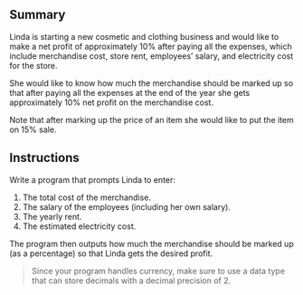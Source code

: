 ## Summary
Linda is starting a new cosmetic and clothing business and would like to make a net profit of approximately 10% after paying all the expenses, which include merchandise cost, store rent, employees’ salary, and electricity cost for the store. 

She would like to know how much the merchandise should be marked up so that after paying all the expenses at the end of the year she gets approximately 10% net profit on the merchandise cost. 

Note that after marking up the price of an item she would like to put the item on 15% sale. 
## Instructions
Write a program that prompts Linda to enter:
1. The total cost of the merchandise.
2. The salary of the employees (including her own salary).
3. The yearly rent.
4. The estimated electricity cost. 

The program then outputs how much the merchandise should be marked up (as a percentage) so that Linda gets the desired profit.

> Since your program handles currency, make sure to use a data type that can store decimals with a decimal precision of 2. 
